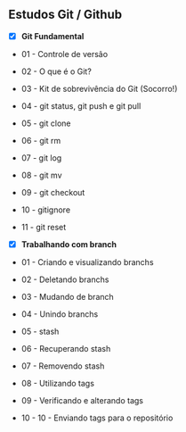 ## 																									Estudos Git / Github

- [x] **Git Fundamental**

  

- 01 - Controle de versão

- 02 - O que é o Git?

- 03 - Kit de sobrevivência do Git (Socorro!)

- 04 - git status, git push e  git pull

- 05 - git clone

- 06 - git rm

- 07 - git log

- 08 - git mv

- 09 - git checkout

- 10 - gitignore

- 11 - git reset

  

- [x] **Trabalhando com branch**

- 01 - Criando e visualizando branchs

- 02 - Deletando branchs

- 03 - Mudando de branch

- 04 - Unindo branchs

- 05 - stash

- 06 - Recuperando stash

- 07 - Removendo stash

- 08 - Utilizando tags

- 09 - Verificando e alterando tags

- 10 - 10 - Enviando tags para o repositório
